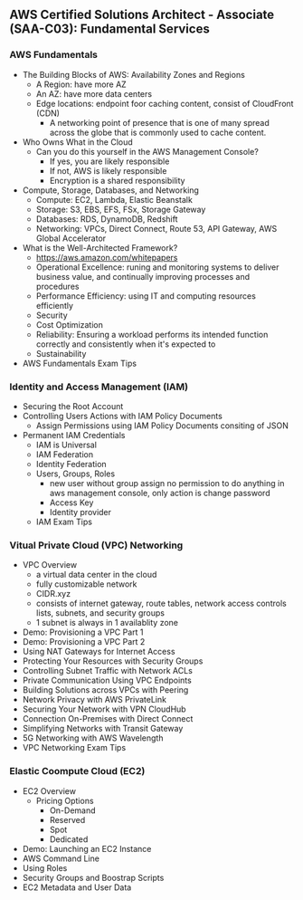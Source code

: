 ## AWS Certified Solutions Architect - Associate (SAA-C03): Fundamental Services
### AWS Fundamentals
  - The Building Blocks of AWS: Availability Zones and Regions
    - A Region: have more AZ
    - An AZ: have more data centers
    - Edge locations: endpoint foor caching content, consist of CloudFront (CDN)
      - A networking point of presence that is one of many spread across the globe that is commonly used to cache content.
  - Who Owns What in the Cloud
    - Can you do this yourself in the AWS Management Console?
      - If yes, you are likely responsible
      - If not, AWS is likely responsible
      - Encryption is a shared responsibility
  - Compute, Storage, Databases, and Networking
    - Compute: EC2, Lambda, Elastic Beanstalk
    - Storage: S3, EBS, EFS, FSx, Storage Gateway
    - Databases: RDS, DynamoDB, Redshift
    - Networking: VPCs, Direct Connect, Route 53, API Gateway, AWS Global Accelerator
  - What is the Well-Architected Framework?
    - https://aws.amazon.com/whitepapers
    - Operational Excellence: runing and monitoring systems to deliver business value, and continually improving processes and procedures
    - Performance Efficiency: using IT and computing resources efficiently
    - Security
    - Cost Optimization
    - Reliability: Ensuring a workload performs its intended function correctly and consistently when it's expected to
    - Sustainability
  - AWS Fundamentals Exam Tips
### Identity and Access Management (IAM)
  - Securing the Root Account 
  - Controlling Users Actions with IAM Policy Documents
    - Assign Permissions using IAM Policy Documents consiting of JSON
  - Permanent IAM Credentials
    - IAM is Universal
    - IAM Federation
    - Identity Federation
    - Users, Groups, Roles
      - new user without group assign no permission to do anything in aws management console, only action is change password
      - Access Key 
      - Identity provider
    - IAM Exam Tips
### Vitual Private Cloud (VPC) Networking
  - VPC Overview
    - a virtual data center in the cloud
    - fully customizable network
    - CIDR.xyz
    - consists of internet gateway, route tables, network access controls lists, subnets, and security groups
    - 1 subnet is always in 1 availablity zone
  - Demo: Provisioning a VPC Part 1
  - Demo: Provisioning a VPC Part 2
  - Using NAT Gateways for Internet Access
  - Protecting Your Resources with Security Groups
  - Controlling Subnet Traffic with Network ACLs
  - Private Communication Using VPC Endpoints
  - Building Solutions across VPCs with Peering
  - Network Privacy with AWS PrivateLink
  - Securing Your Network with VPN CloudHub
  - Connection On-Premises with Direct Connect
  - Simplifying Networks with Transit Gateway
  - 5G Networking with AWS Wavelength
  - VPC Networking Exam Tips
### Elastic Coompute Cloud (EC2)
  - EC2 Overview
    - Pricing Options
      - On-Demand
      - Reserved
      - Spot
      - Dedicated
  - Demo: Launching an EC2 Instance
  - AWS Command Line
  - Using Roles
  - Security Groups and Boostrap Scripts
  - EC2 Metadata and User Data